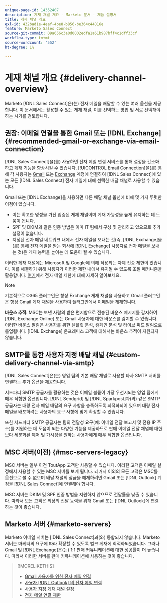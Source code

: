 ```yaml
---
unique-page-id: 14352407
description: 게재 채널 개요 - Marketo 문서 - 제품 설명서
title: 게재 채널 개요
exl-id: 432bad1e-4eaf-4be8-b856-be364c44816e
feature: Marketo Sales Connect
source-git-commit: 09a656c3a0d0002edfa1a61b987bff4c1dff33cf
workflow-type: tm+mt
source-wordcount: '552'
ht-degree: 1%

---
```


# 게재 채널 개요 {#delivery-channel-overview}

Marketo [!DNL Sales Connect]은(는) 전자 메일을 배달할 수 있는 여러 옵션을 제공합니다. 이 문서에서는 활용할 수 있는 게재 채널, 이를 선택하는 방법 및 서로 선택해야 하는 시기를 검토합니다.

## 권장: 이메일 연결을 통한 Gmail 또는 [!DNL Exchange] {#recommended-gmail-or-exchange-via-email-connection}

[!DNL Sales Connect]을(를) 사용하면 전자 메일 연결 서비스를 통해 설정을 간소화하고 게재 기능을 향상시킬 수 있습니다. [!UICONTROL Email Connection]을(를) 통해 각 사용자는 [Gmail](/help/marketo/product-docs/marketo-sales-connect/email-plugins/gmail/email-connection-for-gmail-users.md) 또는 [Exchange](/help/marketo/product-docs/marketo-sales-connect/email-plugins/msc-for-outlook/email-connection-for-outlook-users.md) 계정에 연결하여 [!DNL Sales Connect]에 있는 모든 [!DNL Sales Connect] 전자 메일에 대해 선택한 배달 채널로 사용할 수 있습니다.

Gmail 또는 [!DNL Exchange]을 사용하면 다른 배달 채널 옵션에 비해 몇 가지 뚜렷한 이점이 있습니다.

* 이는 확고한 명성을 가진 입증된 게재 채널이며 게재 가능성을 높게 유지하는 데 도움이 됩니다.
* SPF 및 DKIM과 같은 인증 방법은 이미 IT 팀에서 구성 및 관리하고 있으므로 추가 설정이 없습니다.
* 지정된 전자 메일 네트워크 내에서 전자 메일을 보내는 것(즉, [!DNL Exchange]을(를) 통해 전자 메일을 받는 회사에 [!DNL Exchange] 사용자로 전자 메일을 보내는 것)은 게재 능력을 높이는 데 도움이 될 수 있습니다.

이러한 게재 채널에는 Microsoft 및 Google에 의해 적용되는 자체 전송 제한이 있습니다. 이를 해결하기 위해 사용자가 이러한 제한 내에서 유지될 수 있도록 조절 메커니즘을 활용합니다. [여기](/help/marketo/product-docs/marketo-sales-connect/email/email-delivery/email-connection-throttling.md)에서 전자 메일 제한에 대해 자세히 알아보세요.

>[!NOTE]
>
>기본적으로 O365 플러그인은 항상 Exchange 게재 채널을 사용하고 Gmail 플러그인은 항상 Gmail 게재 채널을 사용하여 플러그인에서 이메일을 게재합니다.

**바운스 추적**: MSC는 보낸 사람의 받은 편지함으로 전송된 바운스 메시지를 감지하여 [!DNL Exchange Online] 또는 Gmail 사용자에 대한 바운스를 감지할 수 있습니다. 이러한 바운스 알림은 사용자를 위한 템플릿 분석, 캠페인 분석 및 라이브 피드 알림으로 롤업됩니다. [!DNL Exchange] 온프레미스 고객에 대해서는 바운스 추적이 지원되지 않습니다.

## SMTP를 통한 사용자 지정 배달 채널 {#custom-delivery-channel-via-smtp}

[!DNL Sales Connect]은(는) 영업 팀의 기본 배달 채널로 사용할 타사 SMTP 서버를 연결하는 추가 옵션을 제공합니다.

서드파티 SMTP 공급자를 활용하는 것은 이메일 볼륨이 가장 우선시되는 영업 팀에게 매우 적합한 옵션입니다. [!DNL Sendgrid] 및 [!DNL Sparkpost]과(와) 같은 SMTP 공급자는 대량 전자 메일 배달의 요구 사항을 충족하도록 최적화되어 있으며 대량 전자 메일을 배포하려는 사용자의 요구 사항에 맞게 확장할 수 있습니다.

또한 서드파티 SMTP 공급자는 팀의 전달성 요구(예: 이메일 전달 보고서 및 전용 IP 주소)를 지원하는 데 도움이 되는 다양한 기능을 제공하므로 판매 이메일 전달 채널에 대한 보다 세분화된 제어 및 가시성을 원하는 사용자에게 매우 적합한 옵션입니다.

## MSC 서버(이전) {#msc-servers-legacy}

MSC 서버는 일부 이전 ToutApp 고객만 사용할 수 있습니다. 이러한 고객은 이메일 설정에서 사용할 수 있는 MSC 서버를 보게 됩니다. 레거시 이외의 모든 고객은 MSC를 옵션으로 볼 수 없으며 배달 채널의 잠금을 해제하려면 Gmail 또는 [!DNL Outlook] 계정을 [!DNL Sales Connect]에 연결해야 합니다.

MSC 서버는 DKIM 및 SPF 인증 방법을 지원하지 않으므로 전달률을 낮출 수 있습니다. 따라서 모든 고객은 최상의 전달 능력을 위해 Gmail 또는 [!DNL Outlook]에 연결하는 것이 좋습니다.

## Marketo 서버 {#marketo-servers}

Marketo 이메일 서버는 [!DNL Sales Connect]과(와) 통합되지 않습니다. Marketo 서버는 마케터의 요구에 따라 확장할 수 있도록 벌크 게재에 최적화되었습니다. 그러나 Gmail 및 [!DNL Exchange]은(는) 1:1 판매 커뮤니케이션에 대한 성공률이 더 높습니다. 따라서 이러한 서버를 판매 커뮤니케이션에 사용하는 것이 좋습니다.

>[!MORELIKETHIS]
>
>* [Gmail 사용자를 위한 전자 메일 연결](/help/marketo/product-docs/marketo-sales-connect/email-plugins/gmail/email-connection-for-gmail-users.md)
>* [사용자 [!DNL Outlook] 의 전자 메일 연결](/help/marketo/product-docs/marketo-sales-connect/email-plugins/msc-for-outlook/email-connection-for-outlook-users.md)
>* [사용자 지정 게재 채널 설정](/help/marketo/product-docs/marketo-sales-connect/email/email-delivery/setting-up-a-custom-delivery-channel.md)
>* [전자 메일 연결 제한](/help/marketo/product-docs/marketo-sales-connect/email/email-delivery/email-connection-throttling.md)
